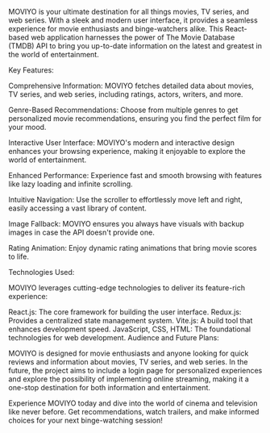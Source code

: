 MOVIYO is your ultimate destination for all things movies, TV series, and web series.
With a sleek and modern user interface, it provides a seamless experience for movie enthusiasts and binge-watchers alike.
This React-based web application harnesses the power of The Movie Database (TMDB) API to bring you up-to-date information on the latest and greatest in the world of entertainment.

Key Features:

Comprehensive Information: MOVIYO fetches detailed data about movies, TV series, and web series, including ratings, actors, writers, and more.

Genre-Based Recommendations: Choose from multiple genres to get personalized movie recommendations, ensuring you find the perfect film for your mood.

Interactive User Interface: MOVIYO's modern and interactive design enhances your browsing experience, making it enjoyable to explore the world of entertainment.

Enhanced Performance: Experience fast and smooth browsing with features like lazy loading and infinite scrolling.

Intuitive Navigation: Use the scroller to effortlessly move left and right, easily accessing a vast library of content.

Image Fallback: MOVIYO ensures you always have visuals with backup images in case the API doesn't provide one.

Rating Animation: Enjoy dynamic rating animations that bring movie scores to life.

Technologies Used:

MOVIYO leverages cutting-edge technologies to deliver its feature-rich experience:

React.js: The core framework for building the user interface.
Redux.js: Provides a centralized state management system.
Vite.js: A build tool that enhances development speed.
JavaScript, CSS, HTML: The foundational technologies for web development.
Audience and Future Plans:

MOVIYO is designed for movie enthusiasts and anyone looking for quick reviews and information about movies, TV series, and web series.
In the future, the project aims to include a login page for personalized experiences and explore the possibility of implementing online streaming, making it a one-stop destination for both information and entertainment.

Experience MOVIYO today and dive into the world of cinema and television like never before. Get recommendations, watch trailers, and make informed choices for your next binge-watching session!
